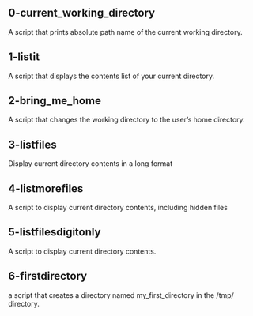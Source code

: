 ## 0-current_working_directory
A script that prints absolute path name of the current working directory.
## 1-listit
A script that displays the contents list of your current directory.
## 2-bring_me_home
A script that changes the working directory to the user’s home directory.
## 3-listfiles
Display current directory contents in a long format
## 4-listmorefiles
A script to display current directory contents, including hidden files
## 5-listfilesdigitonly
A script to display current directory contents.
## 6-firstdirectory
a script that creates a directory named my_first_directory in the /tmp/ directory.